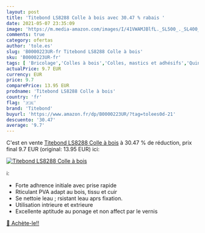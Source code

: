 ```yaml
---
layout: post
title: 'Titebond LS8288 Colle à bois avec 30.47 % rabais '
date: 2021-05-07 23:35:09
image: 'https://m.media-amazon.com/images/I/41VWAMJBlfL._SL500_._SL400_.jpg'
comments: true
category: ofertas
author: 'tole.es'
slug: 'B0000223UR-fr Titebond LS8288 Colle à bois'
sku: 'B0000223UR-fr'
tags: [ 'Bricolage','Colles à bois','Colles, mastics et adhésifs','Quincaillerie','titebond', ]
actualPrice: 9.7 EUR
currency: EUR
price: 9.7
comparePrice: 13.95 EUR
prodname: 'Titebond LS8288 Colle à bois'
country: 'fr'
flag: '🇫🇷'
brand: 'Titebond'
buyurl: 'https://www.amazon.fr/dp/B0000223UR/?tag=tolees0d-21'
descuento: '30.47'
average: '9.7'
---
```


C'est en vente [Titebond LS8288 Colle à bois](https://www.amazon.fr/dp/B0000223UR/?tag=tolees0d-21)  à  30.47 % de réduction, prix final  9.7 EUR (original: 13.95 EUR) ici:

[![Titebond LS8288 Colle à bois](https://m.media-amazon.com/images/I/41VWAMJBlfL._SL500_._SL400_.jpg)](https://www.amazon.fr/dp/B0000223UR/?tag=tolees0d-21)

ℹ️:

- Forte adhrence initiale avec prise rapide
- Rticulant PVA adapt au bois, tissu et cuir
- Se nettoie leau ; rsistant leau aprs fixation.
- Utilisation intrieure et extrieure
- Excellente aptitude au ponage et non affect par le vernis

[🛒 Achète-le!!](https://www.amazon.fr/dp/B0000223UR/?tag=tolees0d-21)
